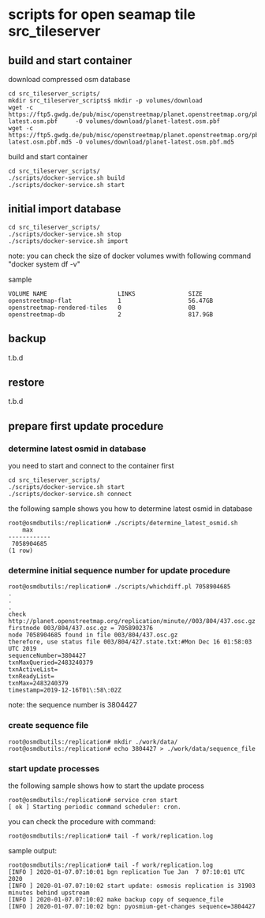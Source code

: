 # scripts for open seamap tile src_tileserver


## build and start container

download compressed osm database  
```
cd src_tileserver_scripts/
mkdir src_tileserver_scripts$ mkdir -p volumes/download
wget -c https://ftp5.gwdg.de/pub/misc/openstreetmap/planet.openstreetmap.org/pbf/planet-latest.osm.pbf     -O volumes/download/planet-latest.osm.pbf
wget -c https://ftp5.gwdg.de/pub/misc/openstreetmap/planet.openstreetmap.org/pbf/planet-latest.osm.pbf.md5 -O volumes/download/planet-latest.osm.pbf.md5
```

build and start container
```
cd src_tileserver_scripts/
./scripts/docker-service.sh build
./scripts/docker-service.sh start
```

## initial import database
```
cd src_tileserver_scripts/
./scripts/docker-service.sh stop
./scripts/docker-service.sh import
```

note: you can check the size of docker volumes wwith following command "docker system df -v"

sample
```
VOLUME NAME                    LINKS               SIZE
openstreetmap-flat             1                   56.47GB
openstreetmap-rendered-tiles   0                   0B
openstreetmap-db               2                   817.9GB
```


## backup
t.b.d

## restore
t.b.d

## prepare first update procedure

### determine latest osmid in database
you need to start and connect to the container first
```
cd src_tileserver_scripts/
./scripts/docker-service.sh start
./scripts/docker-service.sh connect
```

the following sample shows you how to determine latest osmid in database
```
root@osmdbutils:/replication# ./scripts/determine_latest_osmid.sh
    max     
------------
 7058904685
(1 row)
```

### determine initial sequence number for update procedure
```
root@osmdbutils:/replication# ./scripts/whichdiff.pl 7058904685
.
.
.
check http://planet.openstreetmap.org/replication/minute//003/804/437.osc.gz
firstnode 003/804/437.osc.gz = 7058902376
node 7058904685 found in file 003/804/437.osc.gz
therefore, use status file 003/804/427.state.txt:#Mon Dec 16 01:58:03 UTC 2019
sequenceNumber=3804427
txnMaxQueried=2483240379
txnActiveList=
txnReadyList=
txnMax=2483240379
timestamp=2019-12-16T01\:58\:02Z
```

note: the sequence number is 3804427

### create sequence file
```
root@osmdbutils:/replication# mkdir ./work/data/             
root@osmdbutils:/replication# echo 3804427 > ./work/data/sequence_file
```
### start update processes

the following sample shows how to start the update process
```
root@osmdbutils:/replication# service cron start
[ ok ] Starting periodic command scheduler: cron.
```

you can check the procedure with command:
```
root@osmdbutils:/replication# tail -f work/replication.log
```

sample output:
```
root@osmdbutils:/replication# tail -f work/replication.log
[INFO ] 2020-01-07.07:10:01 bgn replication Tue Jan  7 07:10:01 UTC 2020
[INFO ] 2020-01-07.07:10:02 start update: osmosis replication is 31903 minutes behind upstream
[INFO ] 2020-01-07.07:10:02 make backup copy of sequence_file
[INFO ] 2020-01-07.07:10:02 bgn: pyosmium-get-changes sequence=3804427
```
